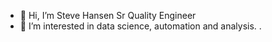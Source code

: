 - 👋 Hi, I’m Steve Hansen Sr Quality Engineer 
- 👀 I’m interested in data science, automation and analysis.
.

<!---
stvnchnsncah/stvnchnsncah is a ✨ special ✨ repository because its `README.md` (this file) appears on your GitHub profile.
You can click the Preview link to take a look at your changes.
--->
